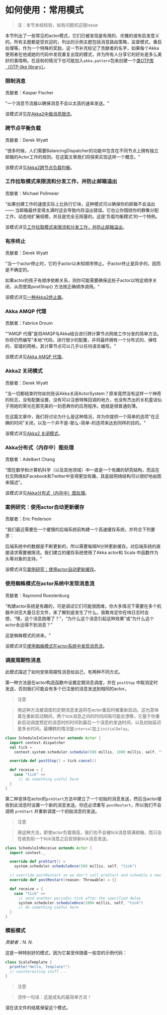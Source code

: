 # 如何使用：常用模式

> 注：本节未经校验，如有问题欢迎提issue

本节列出了一些常见的actor模式，它们已被发现是有用的、优雅的或有启发意义的。所有主题都是受欢迎的，列出的示例主题包括消息路由策略，监督模式，重启处理等。作为一个特殊的奖励，这一节补充标记了贡献者的名字，如果每个Akka使用者在他或她的代码中发现重复出现的模式，并为所有人分享它的好处是多么美好的事情啊。在适和的情况下也可能加入``akka.pattern``包来创建一个[类OTP库（OTP-like library）](http://www.erlang.org/doc/man_index.html)。

### <a id="throttling_messages"></a>限制消息

贡献者：Kaspar Fischer

"一个消息节流器以确保消息不会以太高的速率发送。"

该模式详见[在Akka2中做消息限流](http://letitcrash.com/post/28901663062/throttling-messages-in-akka-2)。

### <a id="balancing_workload_across_nodes"></a>跨节点平衡负载

贡献者：Derek Wyatt

"很多时候，人们需要BalancingDispatcher的功能中包含在不同节点上拥有独立邮箱的Actor工作的规则。在这篇文章我们将探索实现这样一个概念。"

该模式详见[Akka2跨节点负载均衡](http://letitcrash.com/post/29044669086/balancing-workload-across-nodes-with-akka-2>)。

### <a id="work_pulling_pattern"></a>工作拉取模式来限流和分发工作，并防止邮箱溢出

贡献者：Michael Pollmeier

"如果创建工作的速度实际上比执行它块，这种模式可以确保你的邮箱不会溢出 —— 当邮箱最终变得太满时这会导致内存溢出错误。它也让你围绕你的群集分配工作，动态地扩展规模，并且是完全无阻塞的。这是‘负载均衡模式’的一个特例。

该模式详见[工作拉取模式来限流和分发工作，并防止邮箱溢出](http://www.michaelpollmeier.com/akka-work-pulling-pattern/)。

### <a id="ordered_termination"></a>有序终止

贡献者：Derek Wyatt

"当一个actor停止时，它的子actor以未知顺序停止。子actor终止是异步的，因而是不确定的。

如果actor的孩子有顺序依赖关系，则你可能需要确保这些子actor以特定顺序关闭，从而使其postStop() 方法按正确顺序调用。"

该模式详见[一种Akka2终止器](http://letitcrash.com/post/29773618510/an-akka-2-terminator)。

### <a id="akka_amqp_proxies"></a>Akka AMQP 代理

贡献者：Fabrice Drouin

"“AMQP 代理”是将AMQP与Akka结合进行跨计算节点网络工作分发的简单方法。你将仍然编写“本地”代码，进行很少的配置，并将最终拥有一个分布式的、弹性的、容错的网格，其计算节点可以几乎以任何语言编写。"

该模式详见[Akka AMQP 代理](http://letitcrash.com/post/29988753572/akka-amqp-proxies)。

### <a id="shutdown_patterns"></a>Akka2 关闭模式

贡献者：Derek Wyatt

"当一切都结束时你如何告诉Akka关闭ActorSystem？原来竟然没有这样一个神奇的标志，没有配置设置，没有可以注册特殊回调的地方，也没有杰出的关机童话仙子用她的荣光在那完美的一刻恩典你的应用程序。她就是很普通刻薄。

在这篇文章中，我们将讨论为什么是这种情况，并为你提供一个简单的选项"在正确的时间"关闭，以及一个并不是-那么-简单-的选项来达到同样的目的。"

该模式详见[Akka2 关闭模式](http://letitcrash.com/post/30165507578/shutdown-patterns-in-akka-2)。

### <a id="distributed_graph_processing"></a>Akka分布式（内存中）图处理

贡献者：Adelbert Chang

"图在数学和计算机科学（以及其他领域）中一直是一个有趣的研究结构，而且在社交网络如Facebook和Twitter中变得更加有趣，其底层网络结构可以很好地由图来描述"。

该模式详见[Akka分布式（内存中）图处理](http://letitcrash.com/post/30257014291/distributed-in-memory-graph-processing-with-akka)。

### <a id="an_autoupdating_cache_using_actors"></a>案例研究：使用actor自动更新缓存
贡献者：Eric Pederson

"我们最近需要在一个缓慢的后端系统前构建一个高速缓存系统，并符合下列要求：

后端系统中的数据是不断更新的，所以需要每隔N分钟更新缓存。对后端系统的直接请求需要被限流。我们建立的缓存系统使用了Akka actor和 Scala 中函数作为头等对象的支持。"

该模式详见[案例研究：使用actor自动更新缓存](http://letitcrash.com/post/30509298968/case-study-an-auto-updating-cache-using-actors)。

### <a id="spider_pattern"></a>使用蜘蛛模式在actor系统中发现消息流

贡献者：Raymond Roestenburg

"构建actor系统是有趣的，可是调试它们可能很困难，你大多情况下需要在多个机器中浏览大量日志文件，来了解到底发生了什么。我敢肯定你在啃日志时会想，“嘿，这个消息跑哪了？”，“为什么这个消息引起这种效果”或“为什么这个actor永远得不到消息？”

这是蜘蛛模式的进来。"

该模式详见[使用蜘蛛模式在actor系统中发现消息流](http://letitcrash.com/post/30585282971/discovering-message-flows-in-actor-systems-with-the)。

### <a id="scheduling_periodic_messages"></a>调度周期性消息

此模式描述了如何安排周期性消息给自己，有两种不同方式。

第一种方法是在actor构造函数中设置定期消息调度，并在 ``postStop`` 中取消定时发送，否则我们可能会有多个已注册的消息发送到相同的actor。

> 注意

> 用这种方法被调度的定期消息发送将在actor重启时被重新启动。这也意味着在重新启动期间，两个tick消息之间的时间间隔可能会漂移，它基于你重新启动调度预定的消息时的时间到最后一个消息的发送时间，以及初始延迟是多长时间。最糟糕的情况是``interval``加上``initialDelay``。

```scala
class ScheduleInConstructor extends Actor {
  import context.dispatcher
  val tick =
    context.system.scheduler.schedule(500 millis, 1000 millis, self, "tick")

  override def postStop() = tick.cancel()

  def receive = {
    case "tick" =>
      // do something useful here
  }
}
```

第二种变体在actor的``preStart``方法中建立了一个初始的消息发送，然后当actor接收到此消息时设置一个新的消息发送。你还必须重写 ``postRestart``，所以我们不会调用 ``preStart`` 并重新调度一个初始消息的发送。

> 注意

> 用这种方法，即使actor负载很高，我们也不会被tick消息填满邮箱，而只会在收到前一个tick消息之后安排新tick消息发送。

```scala
class ScheduleInReceive extends Actor {
  import context._

  override def preStart() =
    system.scheduler.scheduleOnce(500 millis, self, "tick")

  // override postRestart so we don't call preStart and schedule a new message
  override def postRestart(reason: Throwable) = {}

  def receive = {
    case "tick" =>
      // send another periodic tick after the specified delay
      system.scheduler.scheduleOnce(1000 millis, self, "tick")
      // do something useful here
  }
}
```

### <a id="template_pattern"></a>模板模式
*贡献者：N. N.*

这是一种特别好的模式，因为它甚至伴随着一些空的示例代码：

```scala
class ScalaTemplate {
  println("Hello, Template!")
  // uninteresting stuff ...
}
```

> 注意

> 流传一句话：这是成名的最简单方法！

请在该文件的结尾保留这个模式。
